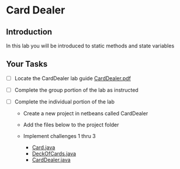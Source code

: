 # Card Dealer

## Introduction
In this lab you will be introduced to static methods and state variables

## Your Tasks

- [ ] Locate the CardDealer lab guide [CardDealer.pdf](CardDealer.pdf)

- [ ] Complete the group portion of the lab as instructed

- [ ] Complete the individual portion of the lab

	* Create a new project in netbeans called CardDealer
	* Add the files below to the project folder
	* Implement challenges 1 thru 3
	
		- [Card.java](Card.java)
		- [DeckOfCards.java](DeckOfCards.java) 
		- [CardDealer.java](CardDealer.java)



